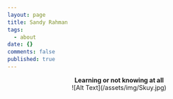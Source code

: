 ```yaml
---
layout: page
title: Sandy Rahman
tags:
  - about
date: {}
comments: false
published: true
---
```

    
<center><b>Learning or not knowing at all</b></center>

<center> ![Alt Text](/assets/img/Skuy.jpg)</center>
